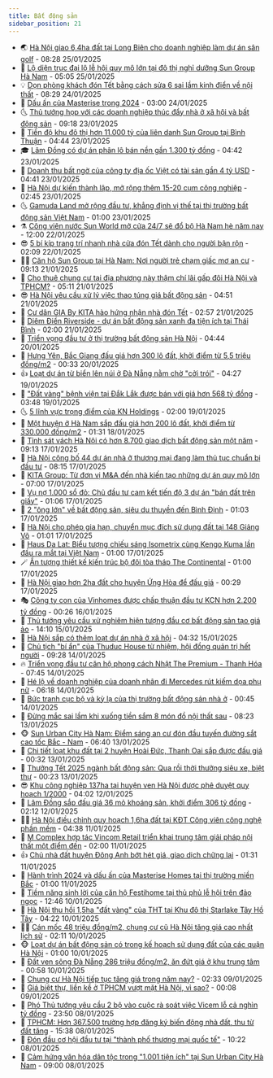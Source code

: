 ```yaml
---
title: Bất động sản
sidebar_position: 21
---
```


<!-- dantri-bat-dong-san:START -->
- 🌏 [Hà Nội giao 6,4ha đất tại Long Biên cho doanh nghiệp làm dự án sân golf](https://dantri.com.vn/bat-dong-san/ha-noi-giao-64ha-dat-tai-long-bien-cho-doanh-nghiep-lam-du-an-san-golf-20250125143502941.htm) - 08:28 25/01/2025
- 👹 [Lộ diện trục đại lộ lễ hội quy mô lớn tại đô thị nghỉ dưỡng Sun Group Hà Nam](https://dantri.com.vn/bat-dong-san/lo-dien-truc-dai-lo-le-hoi-quy-mo-lon-tai-do-thi-nghi-duong-sun-group-ha-nam-20250125113752174.htm) - 05:05 25/01/2025
- 💡 [Dọn phòng khách đón Tết bằng cách sửa 6 sai lầm kinh điển về nội thất](https://dantri.com.vn/bat-dong-san/don-phong-khach-don-tet-bang-cach-sua-6-sai-lam-kinh-dien-ve-noi-that-20250124104327998.htm) - 08:29 24/01/2025
- 🌋 [Dấu ấn của Masterise trong 2024](https://dantri.com.vn/bat-dong-san/dau-an-cua-masterise-trong-2024-20250124091611411.htm) - 03:00 24/01/2025
- 🌜 [Thủ tướng họp với các doanh nghiệp thúc đẩy nhà ở xã hội và bất động sản](https://dantri.com.vn/bat-dong-san/thu-tuong-hop-voi-cac-doanh-nghiep-thuc-day-nha-o-xa-hoi-va-bat-dong-san-20250123161056553.htm) - 09:18 23/01/2025
- 💃 [Tiến độ khu đô thị hơn 11.000 tỷ của liên danh Sun Group tại Bình Thuận](https://dantri.com.vn/bat-dong-san/tien-do-khu-do-thi-hon-11000-ty-cua-lien-danh-sun-group-tai-binh-thuan-20250122053109493.htm) - 04:44 23/01/2025
- 🎓 [Lâm Đồng có dự án phân lô bán nền gần 1.300 tỷ đồng](https://dantri.com.vn/bat-dong-san/lam-dong-co-du-an-phan-lo-ban-nen-gan-1300-ty-dong-20250121181643202.htm) - 04:42 23/01/2025
- 🌝 [Doanh thu bất ngờ của công ty địa ốc Việt có tài sản gần 4 tỷ USD](https://dantri.com.vn/bat-dong-san/doanh-thu-bat-ngo-cua-cong-ty-dia-oc-viet-co-tai-san-gan-4-ty-usd-20250123111323573.htm) - 04:41 23/01/2025
- 🧐 [Hà Nội dự kiến thành lập, mở rộng thêm 15-20 cụm công nghiệp](https://dantri.com.vn/bat-dong-san/ha-noi-du-kien-thanh-lap-mo-rong-them-15-20-cum-cong-nghiep-20250123072407086.htm) - 02:45 23/01/2025
- 🌜 [Gamuda Land mở rộng đầu tư, khẳng định vị thế tại thị trường bất động sản Việt Nam](https://dantri.com.vn/bat-dong-san/gamuda-land-mo-rong-dau-tu-khang-dinh-vi-the-tai-thi-truong-bat-dong-san-viet-nam-20250122190230064.htm) - 01:00 23/01/2025
- ⚗️ [Công viên nước Sun World mở cửa 24/7 sẽ đổ bộ Hà Nam hè năm nay](https://dantri.com.vn/bat-dong-san/cong-vien-nuoc-sun-world-mo-cua-247-se-do-bo-ha-nam-he-nam-nay-20250122174249256.htm) - 12:00 22/01/2025
- 😎 [5 bí kíp trang trí nhanh nhà cửa đón Tết dành cho người bận rộn](https://dantri.com.vn/bat-dong-san/5-bi-kip-trang-tri-nhanh-nha-cua-don-tet-danh-cho-nguoi-ban-ron-20250122080955097.htm) - 02:09 22/01/2025
- 🧑‍🏫 [Căn hộ Sun Group tại Hà Nam: Nơi người trẻ chạm giấc mơ an cư](https://dantri.com.vn/bat-dong-san/can-ho-sun-group-tai-ha-nam-noi-nguoi-tre-cham-giac-mo-an-cu-20250121135623823.htm) - 09:13 21/01/2025
- 💪 [Cho thuê chung cư tại địa phương này thậm chí lãi gấp đôi Hà Nội và TPHCM?](https://dantri.com.vn/bat-dong-san/cho-thue-chung-cu-tai-dia-phuong-nay-tham-chi-lai-gap-doi-ha-noi-va-tphcm-20250121110542977.htm) - 05:11 21/01/2025
- 😎 [Hà Nội yêu cầu xử lý việc thao túng giá bất động sản](https://dantri.com.vn/bat-dong-san/ha-noi-yeu-cau-xu-ly-viec-thao-tung-gia-bat-dong-san-20250121105244256.htm) - 04:51 21/01/2025
- 🧠 [Cư dân GIA By KITA hào hứng nhận nhà đón Tết](https://dantri.com.vn/bat-dong-san/cu-dan-gia-by-kita-hao-hung-nhan-nha-don-tet-20250121093921773.htm) - 02:57 21/01/2025
- 🧰 [Diêm Điền Riverside - dự án bất động sản xanh đa tiện ích tại Thái Bình](https://dantri.com.vn/bat-dong-san/diem-dien-riverside-du-an-bat-dong-san-xanh-da-tien-ich-tai-thai-binh-20250120224526141.htm) - 02:00 21/01/2025
- 🤩 [Triển vọng đầu tư ở thị trường bất động sản Hà Nội](https://dantri.com.vn/bat-dong-san/trien-vong-dau-tu-o-thi-truong-bat-dong-san-ha-noi-20250120105202154.htm) - 04:44 20/01/2025
- 🦆 [Hưng Yên, Bắc Giang đấu giá hơn 300 lô đất, khởi điểm từ 5,5 triệu đồng/m2](https://dantri.com.vn/bat-dong-san/hung-yen-bac-giang-dau-gia-hon-300-lo-dat-khoi-diem-tu-55-trieu-dongm2-20250120012323108.htm) - 00:33 20/01/2025
- 👍 [Loạt dự án từ biển lên núi ở Đà Nẵng nằm chờ &quot;cởi trói&quot;](https://dantri.com.vn/bat-dong-san/loat-du-an-tu-bien-len-nui-o-da-nang-nam-cho-coi-troi-20241224140545981.htm) - 04:27 19/01/2025
- 🙉 [&quot;Đất vàng&quot; bệnh viện tại Đắk Lắk được bán với giá hơn 568 tỷ đồng](https://dantri.com.vn/bat-dong-san/dat-vang-benh-vien-tai-dak-lak-duoc-ban-voi-gia-hon-568-ty-dong-20250114065902419.htm) - 03:48 19/01/2025
- 🌜 [5 lĩnh vực trọng điểm của KN Holdings](https://dantri.com.vn/bat-dong-san/5-linh-vuc-trong-diem-cua-kn-holdings-20250119085436779.htm) - 02:00 19/01/2025
- 🌋 [Một huyện ở Hà Nam sắp đấu giá hơn 200 lô đất, khởi điểm từ 330.000 đồng/m2](https://dantri.com.vn/bat-dong-san/mot-huyen-o-ha-nam-sap-dau-gia-hon-200-lo-dat-khoi-diem-tu-330000-dongm2-20250118011157180.htm) - 01:31 18/01/2025
- 🥰 [Tỉnh sát vách Hà Nội có hơn 8.700 giao dịch bất động sản một năm](https://dantri.com.vn/bat-dong-san/tinh-sat-vach-ha-noi-co-hon-8700-giao-dich-bat-dong-san-mot-nam-20250117144542942.htm) - 09:13 17/01/2025
- 💯 [Hà Nội công bố 44 dự án nhà ở thương mại đang làm thủ tục chuẩn bị đầu tư](https://dantri.com.vn/bat-dong-san/ha-noi-cong-bo-44-du-an-nha-o-thuong-mai-dang-lam-thu-tuc-chuan-bi-dau-tu-20250117105212378.htm) - 08:15 17/01/2025
- 🤩 [KITA Group: Từ đơn vị M&amp;A đến nhà kiến tạo những dự án quy mô lớn](https://dantri.com.vn/bat-dong-san/kita-group-tu-don-vi-ma-den-nha-kien-tao-nhung-du-an-quy-mo-lon-20250117123723907.htm) - 07:00 17/01/2025
- 💄 [Vụ nợ 1.000 sổ đỏ: Chủ đầu tư cam kết tiến độ 3 dự án &quot;bán đất trên giấy&quot;](https://dantri.com.vn/bat-dong-san/vu-no-1000-so-do-chu-dau-tu-cam-ket-tien-do-3-du-an-ban-dat-tren-giay-20250115175102306.htm) - 01:06 17/01/2025
- 🦍 [2 &quot;ông lớn&quot; về bất động sản, siêu du thuyền đến Bình Định](https://dantri.com.vn/bat-dong-san/2-ong-lon-ve-bat-dong-san-sieu-du-thuyen-den-binh-dinh-20250116210454555.htm) - 01:03 17/01/2025
- 🎡 [Hà Nội cho phép gia hạn, chuyển mục đích sử dụng đất tại 148 Giảng Võ](https://dantri.com.vn/bat-dong-san/ha-noi-cho-phep-gia-han-chuyen-muc-dich-su-dung-dat-tai-148-giang-vo-20250116013507875.htm) - 01:01 17/01/2025
- 🐎 [Haus Da Lat: Biểu tượng chiếu sáng Isometrix cùng Kengo Kuma lần đầu ra mắt tại Việt Nam](https://dantri.com.vn/bat-dong-san/haus-da-lat-bieu-tuong-chieu-sang-isometrix-cung-kengo-kuma-lan-dau-ra-mat-tai-viet-nam-20250117073341515.htm) - 01:00 17/01/2025
- 🪄 [Ấn tượng thiết kế kiến trúc bộ đôi tòa tháp The Continental](https://dantri.com.vn/bat-dong-san/an-tuong-thiet-ke-kien-truc-bo-doi-toa-thap-the-continental-20250116202346728.htm) - 01:00 17/01/2025
- 💼 [Hà Nội giao hơn 2ha đất cho huyện Ứng Hòa để đấu giá](https://dantri.com.vn/bat-dong-san/ha-noi-giao-hon-2ha-dat-cho-huyen-ung-hoa-de-dau-gia-20250117021000389.htm) - 00:29 17/01/2025
- 🎭 [Công ty con của Vinhomes được chấp thuận đầu tư KCN hơn 2.200 tỷ đồng](https://dantri.com.vn/bat-dong-san/cong-ty-con-cua-vinhomes-duoc-chap-thuan-dau-tu-kcn-hon-2200-ty-dong-20250115152400736.htm) - 00:26 16/01/2025
- 🐻 [Thủ tướng yêu cầu xử nghiêm hiện tượng đầu cơ bất động sản tạo giá ảo](https://dantri.com.vn/bat-dong-san/thu-tuong-yeu-cau-xu-nghiem-hien-tuong-dau-co-bat-dong-san-tao-gia-ao-20250115210100581.htm) - 14:10 15/01/2025
- 💃 [Hà Nội sắp có thêm loạt dự án nhà ở xã hội](https://dantri.com.vn/bat-dong-san/ha-noi-sap-co-them-loat-du-an-nha-o-xa-hoi-20250115020456225.htm) - 04:32 15/01/2025
- 🦣 [Chủ tịch &quot;bí ẩn&quot; của Thuduc House từ nhiệm, hội đồng quản trị hết người](https://dantri.com.vn/kinh-doanh/chu-tich-bi-an-cua-thuduc-house-tu-nhiem-hoi-dong-quan-tri-het-nguoi-20250114153949986.htm) - 09:28 14/01/2025
- 🔥 [Triển vọng đầu tư căn hộ phong cách Nhật The Premium - Thanh Hóa](https://dantri.com.vn/bat-dong-san/trien-vong-dau-tu-can-ho-phong-cach-nhat-the-premium-thanh-hoa-20250114102949844.htm) - 07:45 14/01/2025
- 🤩 [Hé lộ về doanh nghiệp của doanh nhân đi Mercedes rút kiếm dọa phụ nữ](https://dantri.com.vn/bat-dong-san/he-lo-ve-doanh-nghiep-cua-doanh-nhan-di-mercedes-rut-kiem-doa-phu-nu-20250114115237672.htm) - 06:18 14/01/2025
- 🥳 [Bức tranh cục bộ và kỳ lạ của thị trường bất động sản nhà ở](https://dantri.com.vn/bat-dong-san/buc-tranh-cuc-bo-va-ky-la-cua-thi-truong-bat-dong-san-nha-o-20250114062521704.htm) - 00:45 14/01/2025
- 🤗 [Đừng mắc sai lầm khi xuống tiền sắm 8 món đồ nội thất sau](https://dantri.com.vn/bat-dong-san/dung-mac-sai-lam-khi-xuong-tien-sam-8-mon-do-noi-that-sau-20250113105023696.htm) - 08:23 13/01/2025
- 🐵 [Sun Urban City Hà Nam: Điểm sáng an cư đón đầu tuyến đường sắt cao tốc Bắc - Nam](https://dantri.com.vn/bat-dong-san/sun-urban-city-ha-nam-diem-sang-an-cu-don-dau-tuyen-duong-sat-cao-toc-bac-nam-20250113122222121.htm) - 06:40 13/01/2025
- 🤖 [Chi tiết loạt khu đất tại 2 huyện Hoài Đức, Thanh Oai sắp được đấu giá](https://dantri.com.vn/bat-dong-san/chi-tiet-loat-khu-dat-tai-2-huyen-hoai-duc-thanh-oai-sap-duoc-dau-gia-20250113014707184.htm) - 00:32 13/01/2025
- 👺 [Thưởng Tết 2025 ngành bất động sản: Qua rồi thời thưởng siêu xe, biệt thự](https://dantri.com.vn/bat-dong-san/thuong-tet-2025-nganh-bat-dong-san-qua-roi-thoi-thuong-sieu-xe-biet-thu-20250113002840678.htm) - 00:23 13/01/2025
- 😎 [Khu công nghiệp 137ha tại huyện ven Hà Nội được phê duyệt quy hoạch 1/2000](https://dantri.com.vn/bat-dong-san/khu-cong-nghiep-137ha-tai-huyen-ven-ha-noi-duoc-phe-duyet-quy-hoach-12000-20250112095551241.htm) - 04:02 12/01/2025
- 🤠 [Lâm Đồng sắp đấu giá 36 mỏ khoáng sản, khởi điểm 306 tỷ đồng](https://dantri.com.vn/bat-dong-san/lam-dong-sap-dau-gia-36-mo-khoang-san-khoi-diem-306-ty-dong-20250109143851017.htm) - 02:12 12/01/2025
- 👨‍🏫 [Hà Nội điều chỉnh quy hoạch 1,6ha đất tại KĐT Công viên công nghệ phần mềm](https://dantri.com.vn/bat-dong-san/ha-noi-dieu-chinh-quy-hoach-16ha-dat-tai-kdt-cong-vien-cong-nghe-phan-mem-20250110111646963.htm) - 04:38 11/01/2025
- 🧰 [M Complex hợp tác Vincom Retail triển khai trung tâm giải pháp nội thất một điểm đến](https://dantri.com.vn/bat-dong-san/m-complex-hop-tac-vincom-retail-trien-khai-trung-tam-giai-phap-noi-that-mot-diem-den-20250110234721317.htm) - 02:00 11/01/2025
- 👍 [Chủ nhà đất huyện Đông Anh bớt hét giá, giao dịch chững lại](https://dantri.com.vn/bat-dong-san/chu-nha-dat-huyen-dong-anh-bot-het-gia-giao-dich-chung-lai-20250111015415053.htm) - 01:31 11/01/2025
- 🌈 [Hành trình 2024 và dấu ấn của Masterise Homes tại thị trường miền Bắc](https://dantri.com.vn/bat-dong-san/hanh-trinh-2024-va-dau-an-cua-masterise-homes-tai-thi-truong-mien-bac-20250110234329029.htm) - 01:00 11/01/2025
- 🐲 [Tiềm năng sinh lời của căn hộ Festihome tại thủ phủ lễ hội trên đảo ngọc](https://dantri.com.vn/bat-dong-san/tiem-nang-sinh-loi-cua-can-ho-festihome-tai-thu-phu-le-hoi-tren-dao-ngoc-20250110192848192.htm) - 12:46 10/01/2025
- 💄 [Hà Nội thu hồi 1,5ha &quot;đất vàng&quot; của THT tại Khu đô thị Starlake Tây Hồ Tây](https://dantri.com.vn/bat-dong-san/ha-noi-thu-hoi-15ha-dat-vang-cua-tht-tai-khu-do-thi-starlake-tay-ho-tay-20250110104321790.htm) - 04:22 10/01/2025
- 👨‍🏫 [Cán mốc 48 triệu đồng/m2, chung cư cũ Hà Nội tăng giá cao nhất lịch sử](https://dantri.com.vn/bat-dong-san/can-moc-48-trieu-dongm2-chung-cu-cu-ha-noi-tang-gia-cao-nhat-lich-su-20250109092536585.htm) - 02:11 10/01/2025
- 🐵 [Loạt dự án bất động sản có trong kế hoạch sử dụng đất của các quận Hà Nội](https://dantri.com.vn/bat-dong-san/loat-du-an-bat-dong-san-co-trong-ke-hoach-su-dung-dat-cua-cac-quan-ha-noi-20250110014539186.htm) - 01:00 10/01/2025
- 🎉 [Đất ven sông Đà Nẵng 286 triệu đồng/m2, ăn đứt giá ở khu trung tâm](https://dantri.com.vn/bat-dong-san/dat-ven-song-da-nang-286-trieu-dongm2-an-dut-gia-o-khu-trung-tam-20250109224450185.htm) - 00:58 10/01/2025
- 💫 [Chung cư Hà Nội tiếp tục tăng giá trong năm nay?](https://dantri.com.vn/bat-dong-san/chung-cu-ha-noi-tiep-tuc-tang-gia-trong-nam-nay-20250109014027079.htm) - 02:33 09/01/2025
- 🦄 [Giá biệt thự, liền kề ở TPHCM vượt mặt Hà Nội, vì sao?](https://dantri.com.vn/bat-dong-san/gia-biet-thu-lien-ke-o-tphcm-vuot-mat-ha-noi-vi-sao-20250109055700817.htm) - 00:08 09/01/2025
- 🌮 [Phó Thủ tướng yêu cầu 2 bộ vào cuộc rà soát việc Vicem lỗ cả nghìn tỷ đồng](https://dantri.com.vn/bat-dong-san/pho-thu-tuong-yeu-cau-2-bo-vao-cuoc-ra-soat-viec-vicem-lo-ca-nghin-ty-dong-20250108233954594.htm) - 23:50 08/01/2025
- 💯 [TPHCM: Hơn 367.500 trường hợp đăng ký biến động nhà đất, thu từ đất tăng](https://dantri.com.vn/bat-dong-san/tphcm-hon-367500-truong-hop-dang-ky-bien-dong-nha-dat-thu-tu-dat-tang-20250108163924293.htm) - 15:38 08/01/2025
- 🌊 [Đón đầu cơ hội đầu tư tại &quot;thành phố thương mại quốc tế&quot;](https://dantri.com.vn/bat-dong-san/don-dau-co-hoi-dau-tu-tai-thanh-pho-thuong-mai-quoc-te-20250108164911293.htm) - 10:22 08/01/2025
- 🤖 [Cảm hứng văn hóa dân tộc trong &quot;1.001 tiện ích&quot; tại Sun Urban City Hà Nam](https://dantri.com.vn/bat-dong-san/cam-hung-van-hoa-dan-toc-trong-1001-tien-ich-tai-sun-urban-city-ha-nam-20250108150651003.htm) - 09:00 08/01/2025<!-- dantri-bat-dong-san:END -->
